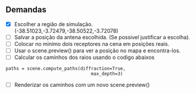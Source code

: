 ## Demandas

- [x] Escolher a região de simulação. (-38.51023,-3.72479,-38.50522,-3.72078)
- [ ] Salvar a posição da antena escolhida. (Se possivel justificar a escolha).
- [ ] Colocar no minimo dois receptores na cena em posições reais.
- [ ] Usar o scene.preview() para ver a posição no mapa e encontra-los.
- [ ] Calcular os caminhos dos raios usando o codigo abaixos

```
paths = scene.compute_paths(diffraction=True,
                                max_depth=3)
```

- [ ] Renderizar os caminhos com um novo scene.preview()
